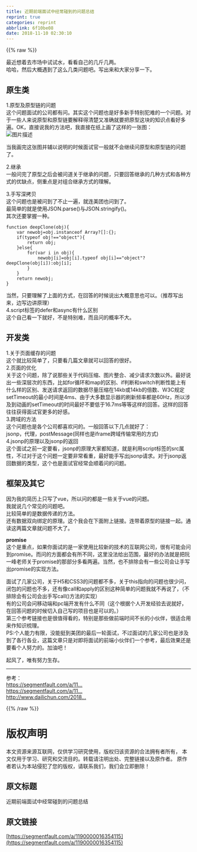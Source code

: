 ```yaml
---
title: 近期前端面试中经常碰到的问题总结
reprint: true
categories: reprint
abbrlink: 6f10be08
date: 2018-11-10 02:30:10
---
```


{{% raw %}}
<p>&#x6700;&#x8FD1;&#x60F3;&#x7740;&#x53BB;&#x5E02;&#x573A;&#x4E2D;&#x8BD5;&#x8BD5;&#x6C34;&#xFF0C;&#x770B;&#x770B;&#x81EA;&#x5DF1;&#x7684;&#x51E0;&#x65A4;&#x51E0;&#x4E24;&#x3002;<br>&#x54C8;&#x54C8;&#xFF0C;&#x7136;&#x540E;&#x5927;&#x6982;&#x9047;&#x5230;&#x4E86;&#x8FD9;&#x4E48;&#x51E0;&#x7C7B;&#x95EE;&#x9898;&#x5427;&#x3002;&#x5199;&#x51FA;&#x6765;&#x548C;&#x5927;&#x5BB6;&#x5206;&#x4EAB;&#x4E00;&#x4E0B;&#x3002;</p><h2 id="articleHeader0">&#x539F;&#x751F;&#x7C7B;</h2><p>1.&#x539F;&#x578B;&#x53CA;&#x539F;&#x578B;&#x94FE;&#x7684;&#x95EE;&#x9898;<br>&#x8FD9;&#x4E2A;&#x95EE;&#x9898;&#x9762;&#x8BD5;&#x7684;&#x516C;&#x53F8;&#x90FD;&#x6709;&#x95EE;&#x3002;&#x5176;&#x5B9E;&#x8FD9;&#x4E2A;&#x95EE;&#x9898;&#x4E5F;&#x662F;&#x597D;&#x591A;&#x65B0;&#x624B;&#x7279;&#x522B;&#x72AF;&#x96BE;&#x7684;&#x4E00;&#x4E2A;&#x95EE;&#x9898;&#x3002;&#x5BF9;&#x4E8E;&#x4E00;&#x4E9B;&#x4EBA;&#x6765;&#x8BF4;&#x539F;&#x578B;&#x548C;&#x539F;&#x578B;&#x94FE;&#x8981;&#x89E3;&#x91CA;&#x5F97;&#x6E05;&#x695A;&#x53C8;&#x51C6;&#x786E;&#x5C31;&#x8981;&#x628A;&#x539F;&#x578B;&#x8FD9;&#x5757;&#x7684;&#x77E5;&#x8BC6;&#x70B9;&#x770B;&#x597D;&#x591A;&#x904D;&#x3002;OK&#xFF0C;&#x76F4;&#x63A5;&#x8BF4;&#x6211;&#x7684;&#x65B9;&#x6CD5;&#x5427;&#xFF0C;&#x6211;&#x76F4;&#x63A5;&#x5728;&#x7EB8;&#x4E0A;&#x753B;&#x4E86;&#x8FD9;&#x6837;&#x7684;&#x4E00;&#x5F20;&#x56FE;&#xFF1A;<br><span class="img-wrap"><img data-src="/img/bVbgMbB?w=764&amp;h=336" src="https://static.alili.tech/img/bVbgMbB?w=764&amp;h=336" alt="&#x56FE;&#x7247;&#x63CF;&#x8FF0;" title="&#x56FE;&#x7247;&#x63CF;&#x8FF0;" style="cursor:pointer;display:inline"></span></p><p>&#x5F53;&#x6211;&#x753B;&#x5B8C;&#x8FD9;&#x5F20;&#x56FE;&#x5E76;&#x8F85;&#x4EE5;&#x8BF4;&#x660E;&#x7684;&#x65F6;&#x5019;&#x9762;&#x8BD5;&#x5B98;&#x4E00;&#x822C;&#x5C31;&#x4E0D;&#x4F1A;&#x7EE7;&#x7EED;&#x95EE;&#x539F;&#x578B;&#x548C;&#x539F;&#x578B;&#x94FE;&#x7684;&#x95EE;&#x9898;&#x4E86;&#x3002;</p><p>2.&#x7EE7;&#x627F;<br>&#x4E00;&#x822C;&#x95EE;&#x5B8C;&#x4E86;&#x539F;&#x578B;&#x4E4B;&#x540E;&#x4F1A;&#x88AB;&#x95EE;&#x9053;&#x5173;&#x4E8E;&#x7EE7;&#x627F;&#x7684;&#x95EE;&#x9898;&#xFF0C;&#x53EA;&#x8981;&#x56DE;&#x7B54;&#x7EE7;&#x627F;&#x7684;&#x51E0;&#x79CD;&#x65B9;&#x5F0F;&#x548C;&#x5404;&#x79CD;&#x65B9;&#x5F0F;&#x7684;&#x4F18;&#x7F3A;&#x70B9;&#xFF0C;&#x4FA7;&#x91CD;&#x70B9;&#x662F;&#x5BF9;&#x7EC4;&#x5408;&#x7EE7;&#x627F;&#x65B9;&#x5F0F;&#x7684;&#x7406;&#x89E3;&#x3002;</p><p>3.&#x624B;&#x5199;&#x6DF1;&#x62F7;&#x8D1D;<br>&#x8FD9;&#x4E2A;&#x95EE;&#x9898;&#x4E5F;&#x662F;&#x88AB;&#x95EE;&#x5230;&#x4E86;&#x4E0D;&#x6B62;&#x4E00;&#x904D;&#xFF0C;&#x5C31;&#x8FDE;&#x7F8E;&#x56E2;&#x4E5F;&#x95EE;&#x5230;&#x4E86;&#x3002;<br>&#x6700;&#x7B80;&#x5355;&#x7684;&#x5C31;&#x662F;&#x4F7F;&#x7528;JSON.parse()&#x4E0E;JSON.stringify()&#x3002;<br>&#x5176;&#x6B21;&#x8FD8;&#x8981;&#x638C;&#x63E1;&#x4E00;&#x79CD;&#x3002;</p><div class="widget-codetool" style="display:none"><div class="widget-codetool--inner"><span class="selectCode code-tool" data-toggle="tooltip" data-placement="top" title="" data-original-title="&#x5168;&#x9009;"></span> <span type="button" class="copyCode code-tool" data-toggle="tooltip" data-placement="top" data-clipboard-text="function deepClone(obj){
    var newobj=obj.instanceof Array?[]:{};
    if(typeof obj!==&quot;object&quot;){
        return obj;
    }else{
        for(var i in obj){
            newobj[i]=obj[i].typeof obj[i]==&quot;object&quot;?deepClone(obj[i]):obj[i];
        }
    }
    return newobj;
}" title="" data-original-title="&#x590D;&#x5236;"></span> <span type="button" class="saveToNote code-tool" data-toggle="tooltip" data-placement="top" title="" data-original-title="&#x653E;&#x8FDB;&#x7B14;&#x8BB0;"></span></div></div><pre class="hljs haxe"><code><span class="hljs-function"><span class="hljs-keyword">function</span> <span class="hljs-title">deepClone</span></span>(obj){
    <span class="hljs-keyword">var</span> <span class="hljs-keyword">new</span><span class="hljs-type">obj</span>=obj.instanceof <span class="hljs-keyword">Array</span>?[]:<span class="hljs-type"></span>{};
    <span class="hljs-keyword">if</span>(typeof obj!==<span class="hljs-string">&quot;object&quot;</span>){
        <span class="hljs-keyword">return</span> obj;
    }<span class="hljs-keyword">else</span>{
        <span class="hljs-keyword">for</span>(<span class="hljs-keyword">var</span> i <span class="hljs-keyword">in</span> obj){
            <span class="hljs-keyword">new</span><span class="hljs-type">obj</span>[i]=obj[i].typeof obj[i]==<span class="hljs-string">&quot;object&quot;</span>?deepClone(obj[i]):<span class="hljs-type">obj</span>[i];
        }
    }
    <span class="hljs-keyword">return</span> <span class="hljs-keyword">new</span><span class="hljs-type">obj</span>;
}</code></pre><p>&#x5F53;&#x7136;&#xFF0C;&#x53EA;&#x8981;&#x7406;&#x89E3;&#x4E86;&#x4E0A;&#x9762;&#x7684;&#x65B9;&#x5F0F;&#xFF0C;&#x5728;&#x56DE;&#x7B54;&#x7684;&#x65F6;&#x5019;&#x8BF4;&#x51FA;&#x5927;&#x6982;&#x610F;&#x601D;&#x4E5F;&#x53EF;&#x4EE5;&#x3002;&#xFF08;&#x63A8;&#x8350;&#x5199;&#x51FA;&#x6765;&#xFF0C;&#x8FB9;&#x5199;&#x8FB9;&#x8BB2;&#x539F;&#x7406;&#xFF09;<br>4.script&#x6807;&#x7B7E;&#x7684;defer&#x548C;async&#x6709;&#x4EC0;&#x4E48;&#x533A;&#x522B;<br>&#x8FD9;&#x4E2A;&#x81EA;&#x5DF1;&#x770B;&#x4E00;&#x4E0B;&#x5C31;&#x597D;&#xFF0C;&#x4E0D;&#x662F;&#x7279;&#x522B;&#x96BE;&#xFF0C;&#x800C;&#x4E14;&#x95EE;&#x7684;&#x6982;&#x7387;&#x4E0D;&#x5927;&#x3002;</p><h2 id="articleHeader1">&#x5F00;&#x53D1;&#x7C7B;</h2><p>1.&#x5173;&#x4E8E;&#x9875;&#x9762;&#x7F13;&#x5B58;&#x7684;&#x95EE;&#x9898;<br>&#x8FD9;&#x4E2A;&#x5C31;&#x6BD4;&#x8F83;&#x7B80;&#x5355;&#x4E86;&#xFF0C;&#x53EA;&#x8981;&#x770B;&#x51E0;&#x7BC7;&#x6587;&#x7AE0;&#x5C31;&#x53EF;&#x4EE5;&#x56DE;&#x7B54;&#x7684;&#x5F88;&#x597D;&#x3002;<br>2.&#x9875;&#x9762;&#x7684;&#x4F18;&#x5316;<br>&#x5173;&#x4E8E;&#x8FD9;&#x4E2A;&#x95EE;&#x9898;&#xFF0C;&#x9664;&#x4E86;&#x8BF4;&#x90A3;&#x4E9B;&#x5173;&#x4E8E;&#x4EE3;&#x7801;&#x538B;&#x7F29;&#x3001;&#x56FE;&#x7247;&#x6574;&#x5408;&#x3001;&#x51CF;&#x5C11;&#x8BF7;&#x6C42;&#x6B21;&#x6570;&#x4EE5;&#x5916;&#x3002;&#x6700;&#x597D;&#x8BF4;&#x51FA;&#x4E00;&#x4E9B;&#x6DF1;&#x5C42;&#x6B21;&#x7684;&#x4E1C;&#x897F;&#xFF0C;&#x6BD4;&#x5982;for&#x5FAA;&#x73AF;&#x548C;map&#x7684;&#x533A;&#x522B;&#x3001;if&#x5224;&#x65AD;&#x548C;switch&#x5224;&#x65AD;&#x6027;&#x80FD;&#x4E0A;&#x6709;&#x4EC0;&#x4E48;&#x6837;&#x7684;&#x533A;&#x522B;&#x3001;&#x53D1;&#x9001;&#x8BF7;&#x6C42;&#x8FD4;&#x56DE;&#x7684;&#x6570;&#x636E;&#x5C3D;&#x91CF;&#x538B;&#x7F29;&#x5728;14kb&#x6216;14kb&#x7684;&#x500D;&#x6570;&#x3001;W3C&#x89C4;&#x5B9A;setTimeout&#x7684;&#x6700;&#x5C0F;&#x65F6;&#x95F4;&#x662F;4ms&#x3001;&#x7531;&#x4E8E;&#x5927;&#x591A;&#x6570;&#x663E;&#x793A;&#x5668;&#x7684;&#x5237;&#x65B0;&#x9891;&#x7387;&#x90FD;&#x662F;60Hz&#xFF0C;&#x6240;&#x4EE5;&#x6D89;&#x53CA;&#x5230;&#x52A8;&#x753B;&#x7684;setTimeout&#x7684;&#x65F6;&#x95F4;&#x6700;&#x597D;&#x4E0D;&#x8981;&#x4F4E;&#x4E8E;16.7ms&#x7B49;&#x7B49;&#x8FD9;&#x6837;&#x7684;&#x56DE;&#x7B54;&#x3002;&#x8FD9;&#x6837;&#x7684;&#x56DE;&#x7B54;&#x5F80;&#x5F80;&#x83B7;&#x5F97;&#x9762;&#x8BD5;&#x5B98;&#x66F4;&#x591A;&#x7684;&#x597D;&#x611F;&#x3002;<br>3.&#x8DE8;&#x57DF;&#x7684;&#x65B9;&#x6CD5;<br>&#x8FD9;&#x4E2A;&#x95EE;&#x9898;&#x4E5F;&#x662F;&#x5404;&#x4E2A;&#x516C;&#x53F8;&#x90FD;&#x559C;&#x6B22;&#x95EE;&#x7684;&#x3002;&#x4E00;&#x822C;&#x56DE;&#x7B54;&#x4EE5;&#x4E0B;&#x51E0;&#x70B9;&#x5C31;&#x597D;&#x4E86;&#xFF1A;<br>jsonp&#xFF0C;&#x4EE3;&#x7406;&#xFF0C;postMessage(&#x540C;&#x6837;&#x4E5F;&#x662F;iframe&#x8DE8;&#x57DF;&#x4F20;&#x8F93;&#x5E38;&#x7528;&#x7684;&#x65B9;&#x5F0F;)<br>4.jsonp&#x7684;&#x539F;&#x7406;&#x4EE5;&#x53CA;jsonp&#x7684;&#x8FD4;&#x56DE;<br>&#x8FD9;&#x4E2A;&#x9762;&#x8BD5;&#x4E4B;&#x524D;&#x4E00;&#x5B9A;&#x8981;&#x770B;&#xFF0C;jsonp&#x7684;&#x539F;&#x7406;&#x5927;&#x5BB6;&#x90FD;&#x77E5;&#x9053;&#xFF0C;&#x5C31;&#x662F;&#x5229;&#x7528;script&#x6807;&#x7B7E;&#x7684;src&#x5C5E;&#x6027;&#xFF0C;&#x4E0D;&#x8FC7;&#x5BF9;&#x4E8E;&#x8FD9;&#x4E2A;&#x95EE;&#x9898;&#x4E00;&#x5B9A;&#x8981;&#x975E;&#x5E38;&#x770B;&#x91CD;&#xFF0C;&#x6700;&#x597D;&#x80FD;&#x624B;&#x5199;&#x51FA;jsonp&#x8BF7;&#x6C42;&#x3002;&#x5BF9;&#x4E8E;jsonp&#x8FD4;&#x56DE;&#x6570;&#x636E;&#x7684;&#x7C7B;&#x578B;&#xFF0C;&#x8FD9;&#x4E2A;&#x4E5F;&#x662F;&#x9762;&#x8BD5;&#x5B98;&#x7ECF;&#x5E38;&#x4F1A;&#x987A;&#x7740;&#x95EE;&#x7684;&#x95EE;&#x9898;&#x3002;</p><h2 id="articleHeader2">&#x6846;&#x67B6;&#x53CA;&#x5176;&#x5B83;</h2><p>&#x56E0;&#x4E3A;&#x6211;&#x7684;&#x7B80;&#x5386;&#x4E0A;&#x53EA;&#x5199;&#x4E86;vue&#xFF0C;&#x6240;&#x4EE5;&#x95EE;&#x7684;&#x90FD;&#x662F;&#x4E00;&#x4E9B;&#x5173;&#x4E8E;vue&#x7684;&#x95EE;&#x9898;&#x3002;<br>&#x6211;&#x5C31;&#x8BF4;&#x51E0;&#x4E2A;&#x5E38;&#x89C1;&#x7684;&#x95EE;&#x9898;&#x5427;&#x3002;<br>&#x6BD4;&#x8F83;&#x7B80;&#x5355;&#x7684;&#x662F;&#x6570;&#x636E;&#x4F20;&#x9012;&#x7684;&#x65B9;&#x6CD5;&#x3002;<br>&#x8FD8;&#x6709;&#x6570;&#x636E;&#x53CC;&#x5411;&#x7ED1;&#x5B9A;&#x7684;&#x539F;&#x7406;&#x3002;&#x8FD9;&#x4E2A;&#x6211;&#x4F1A;&#x5728;&#x4E0B;&#x9762;&#x9644;&#x4E0A;&#x94FE;&#x63A5;&#x3002;&#x8FDE;&#x5E26;&#x7740;&#x539F;&#x578B;&#x7684;&#x94FE;&#x63A5;&#x4E00;&#x8D77;&#x3002;&#x901A;&#x8BFB;&#x8FD9;&#x4E24;&#x7BC7;&#x6587;&#x7AE0;&#x5C31;&#x95EE;&#x9898;&#x4E0D;&#x5927;&#x4E86;&#x3002;</p><p><strong>promise</strong><br>&#x8FD9;&#x4E2A;&#x662F;&#x91CD;&#x70B9;&#xFF0C;&#x5982;&#x679C;&#x4F60;&#x9762;&#x8BD5;&#x7684;&#x662F;&#x4E00;&#x5BB6;&#x4F7F;&#x7528;&#x6BD4;&#x8F83;&#x65B0;&#x7684;&#x6280;&#x672F;&#x7684;&#x4E92;&#x8054;&#x7F51;&#x516C;&#x53F8;&#xFF0C;&#x5F88;&#x6709;&#x53EF;&#x80FD;&#x4F1A;&#x95EE;&#x5230;promise&#x3002;&#x800C;&#x95EE;&#x7684;&#x65B9;&#x9762;&#x90FD;&#x4F1A;&#x6709;&#x6240;&#x4E0D;&#x540C;&#xFF0C;&#x8FD9;&#x91CC;&#x6CA1;&#x6CD5;&#x7ED9;&#x51FA;&#x8303;&#x56F4;&#xFF0C;&#x6700;&#x597D;&#x7684;&#x529E;&#x6CD5;&#x5C31;&#x662F;&#x628A;&#x962E;&#x4E00;&#x5CF0;&#x8001;&#x5E08;&#x5173;&#x4E8E;promise&#x7684;&#x90A3;&#x90E8;&#x5206;&#x591A;&#x770B;&#x4E24;&#x904D;&#x3002;&#x5F53;&#x7136;&#xFF0C;&#x4E5F;&#x4E0D;&#x6392;&#x9664;&#x4F1A;&#x6709;&#x4E00;&#x4E9B;&#x516C;&#x53F8;&#x4F1A;&#x8BA9;&#x624B;&#x5199;&#x51FA;promise&#x7684;&#x5B9E;&#x73B0;&#x65B9;&#x6CD5;&#x3002;</p><p>&#x9762;&#x8BD5;&#x4E86;&#x51E0;&#x5BB6;&#x516C;&#x53F8;&#xFF0C;&#x5173;&#x4E8E;H5&#x548C;CSS3&#x7684;&#x95EE;&#x9898;&#x90FD;&#x4E0D;&#x591A;&#xFF0C;&#x5173;&#x4E8E;this&#x6307;&#x5411;&#x7684;&#x95EE;&#x9898;&#x4E5F;&#x5F88;&#x5C11;&#x95EE;&#xFF0C;&#x95ED;&#x5305;&#x7684;&#x95EE;&#x9898;&#x4E5F;&#x4E0D;&#x591A;&#xFF0C;&#x8FD8;&#x6709;&#x50CF;call&#x548C;apply&#x7684;&#x533A;&#x522B;&#x8FD9;&#x79CD;&#x7B80;&#x5355;&#x7684;&#x95EE;&#x9898;&#x6211;&#x5C31;&#x4E0D;&#x518D;&#x8BF4;&#x4E86;&#xFF0C;&#xFF08;&#x4E0D;&#x6392;&#x9664;&#x4F1A;&#x6709;&#x516C;&#x53F8;&#x4F1A;&#x51FA;&#x624B;&#x5199;call()&#x65B9;&#x6CD5;&#x7684;&#x5B9E;&#x73B0;&#xFF09;<br>&#x6709;&#x7684;&#x516C;&#x53F8;&#x4F1A;&#x95EE;&#x79FB;&#x52A8;&#x7AEF;&#x548C;pc&#x7AEF;&#x5F00;&#x53D1;&#x6709;&#x4EC0;&#x4E48;&#x4E0D;&#x540C;&#xFF08;&#x8FD9;&#x4E2A;&#x6839;&#x636E;&#x4E2A;&#x4EBA;&#x5F00;&#x53D1;&#x7ECF;&#x9A8C;&#x53BB;&#x8BF4;&#x5C31;&#x597D;&#xFF0C;&#x5728;&#x56DE;&#x7B54;&#x95EE;&#x9898;&#x7684;&#x65F6;&#x5019;&#x5207;&#x5165;&#x81EA;&#x5DF1;&#x5199;&#x7684;&#x9879;&#x76EE;&#x4E5F;&#x662F;&#x53EF;&#x4EE5;&#x7684;&#x3002;&#xFF09;<br>&#x7B2C;&#x4E09;&#x4E2A;&#x53C2;&#x8003;&#x94FE;&#x63A5;&#x4E5F;&#x662F;&#x5F88;&#x503C;&#x5F97;&#x770B;&#x7684;&#xFF0C;&#x7279;&#x522B;&#x662F;&#x90A3;&#x4E9B;&#x505A;&#x524D;&#x7AEF;&#x65F6;&#x95F4;&#x4E0D;&#x957F;&#x7684;&#x5C0F;&#x4F19;&#x4F34;&#xFF0C;&#x5F88;&#x9002;&#x5408;&#x7528;&#x6765;&#x4F5C;&#x77E5;&#x8BC6;&#x68B3;&#x7406;&#x3002;<br>PS:&#x4E2A;&#x4EBA;&#x80FD;&#x529B;&#x6709;&#x9650;&#xFF0C;&#x6CA1;&#x80FD;&#x633A;&#x5230;&#x7F8E;&#x56E2;&#x7684;&#x6700;&#x540E;&#x4E00;&#x8F6E;&#x9762;&#x8BD5;&#xFF0C;&#x4E0D;&#x8FC7;&#x9762;&#x8BD5;&#x7684;&#x51E0;&#x5BB6;&#x516C;&#x53F8;&#x4E5F;&#x662F;&#x6D89;&#x53CA;&#x5230;&#x4E86;&#x5404;&#x884C;&#x5404;&#x4E1A;&#xFF0C;&#x8FD9;&#x7BC7;&#x6587;&#x7AE0;&#x53EA;&#x662F;&#x5BF9;&#x5373;&#x5C06;&#x9762;&#x8BD5;&#x7684;&#x524D;&#x7AEF;&#x5C0F;&#x4F19;&#x4F34;&#x4EEC;&#x4E00;&#x4E2A;&#x53C2;&#x8003;&#xFF0C;&#x6700;&#x540E;&#x6548;&#x679C;&#x8FD8;&#x662F;&#x8981;&#x770B;&#x4E2A;&#x4EBA;&#x52AA;&#x529B;&#x7684;&#x3002;&#x52A0;&#x6CB9;&#x5427;&#xFF01;</p><p>&#x8D77;&#x98CE;&#x4E86;&#xFF0C;&#x552F;&#x6709;&#x52AA;&#x529B;&#x751F;&#x5B58;&#x3002;</p><hr><p>&#x53C2;&#x8003;&#xFF1A;<br><a href="https://segmentfault.com/a/1190000011880268">https://segmentfault.com/a/11...</a><br><a href="https://segmentfault.com/a/1190000011810435" target="_blank">https://segmentfault.com/a/11...</a><br><a href="http://www.dailichun.com/2018/03/12/whenyouenteraurl.html" rel="nofollow noreferrer" target="_blank">http://www.dailichun.com/2018...</a></p>
{{% /raw %}}

# 版权声明
本文资源来源互联网，仅供学习研究使用，版权归该资源的合法拥有者所有，
本文仅用于学习、研究和交流目的。转载请注明出处、完整链接以及原作者。
原作者若认为本站侵犯了您的版权，请联系我们，我们会立即删除！

## 原文标题
近期前端面试中经常碰到的问题总结

## 原文链接
[https://segmentfault.com/a/1190000016354115](https://segmentfault.com/a/1190000016354115)

